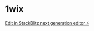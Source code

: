 # 1wix

[Edit in StackBlitz next generation editor ⚡️](https://stackblitz.com/~/github.com/hotwellkz/1wix)